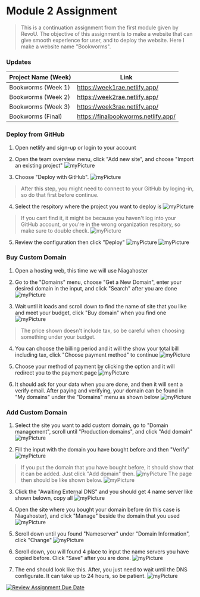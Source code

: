 # Module 2 Assignment
> This is a continuation assignment from the first module given by RevoU. The objective of this assignment is to make a website that can give smooth experience for user, and to deploy the website. Here I make a website name "Bookworms".


### Updates
|Project Name (Week)|Link                               |
|-------------------|-----------------------------------|
|Bookworms (Week 1) |https://week1rae.netlify.app/      |
|Bookworms (Week 2) |https://week2rae.netlify.app/      |
|Bookworms (Week 3) |https://week3rae.netlify.app/      |
|Bookworms (Final)  |https://finalbookworms.netlify.app/|


### Deploy from GitHub
1. Open netlify and sign-up or login to your account

2. Open the team overview menu, click "Add new site", and choose "Import an existing project"
![myPicture](./Assets/Screenshot1.png)

3. Choose "Deploy with GitHub".
![myPicture](./Assets/Screenshot2.png)

> After this step, you might need to connect to your GitHub by loging-in, so do that first before continue.

4. Select the respitory where the project you want to deploy is
![myPicture](./Assets/Screenshot3.png)

> If you cant find it, it might be because you haven't log into your GitHub account, or you're in the wrong organization respitory, so make sure to double check.
![myPicture](./Assets/Screenshot4.png)

5. Review the configuration then click "Deploy"
![myPicture](./Assets/Screenshot5.png)
![myPicture](./Assets/Screenshot6.png)


### Buy Custom Domain
1. Open a hosting web, this time we will use Niagahoster

2. Go to the "Domains" menu, choose "Get a New Domain", enter your desired domain in the input, and click "Search" after you are done
![myPicture](./Assets/Screenshot16.png)

3. Wait until it loads and scroll down to find the name of site that you like and meet your budget, click "Buy domain" when you find one
![myPicture](./Assets/Screenshot17.png)

> The price shown doesn't include tax, so be careful when choosing something under your budget.

4. You can choose the billing period and it will the show your total bill including tax, click "Choose payment method" to continue
![myPicture](./Assets/Screenshot18.png)

5. Choose your method of payment by clicking the option and it will redirect you to the payment page
![myPicture](./Assets/Screenshot19.png)

6. It should ask for your data when you are done, and then it will sent a verify email. After paying and verifying, your domain can be found in "My domains" under the "Domains" menu as shown below
![myPicture](./Assets/Screenshot20.png)


### Add Custom Domain
1. Select the site you want to add custom domain, go to "Domain management", scroll until "Production domains", and click "Add domain"
![myPicture](./Assets/Screenshot7.png)

2. Fill the input with the domain you have bought before and then "Verify"
![myPicture](./Assets/Screenshot8.png)

> If you put the domain that you have bought before, it should show that it can be added. Just click "Add domain" then.
![myPicture](./Assets/Screenshot9.png)
The page then should be like shown below.
![myPicture](./Assets/Screenshot10.png)

3. Click the "Awaiting External DNS" and you should get 4 name server like shown belown, copy all
![myPicture](./Assets/Screenshot11.png)

4. Open the site where you bought your domain before (in this case is Niagahoster), and click "Manage" beside the domain that you used
![myPicture](./Assets/Screenshot12.png)

5. Scroll down until you found "Nameserver" under "Domain Information", click "Change"
![myPicture](./Assets/Screenshot13.png)

6. Scroll down, you will found 4 place to input the name servers you have copied before. Click "Save" after you are done.
![myPicture](./Assets/Screenshot14.png) 

7. The end should look like this. After, you just need to wait until the DNS configurate. It can take up to 24 hours, so be patient.
![myPicture](./Assets/Screenshot15.png)


[![Review Assignment Due Date](https://classroom.github.com/assets/deadline-readme-button-24ddc0f5d75046c5622901739e7c5dd533143b0c8e959d652212380cedb1ea36.svg)](https://classroom.github.com/a/DUj7T_Sj)
